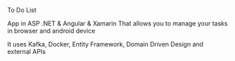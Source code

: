 To Do List

App in ASP .NET & Angular & Xamarin That allows you to manage your tasks in browser and android device

It uses Kafka, Docker, Entity Framework, Domain Driven Design and external APIs
